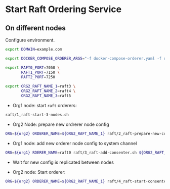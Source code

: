 # Start Raft Ordering Service

## On different nodes


Configure environment. 
```bash
export DOMAIN=example.com

export DOCKER_COMPOSE_ORDERER_ARGS="-f docker-compose-orderer.yaml -f docker-compose-orderer-ports.yaml"

export RAFT0_PORT=7050 \
       RAFT1_PORT=7150 \
       RAFT2_PORT=7250
       
export ORG2_RAFT_NAME_1=raft3 \
       ORG2_RAFT_NAME_2=raft4 \
       ORG2_RAFT_NAME_3=raft5
```

* Org1 node: start `raft` orderers:  
```bash
raft/1_raft-start-3-nodes.sh 
```

* Org2 Node: prepare new ordrerer node config 
```bash
ORG=${org2} ORDERER_NAME=${ORG2_RAFT_NAME_1} raft/2_raft-prepare-new-consenter.sh
```

* Org1 node: add new orderer node config to system channel
```bash
ORG=${org1} RDERER_NAME=raft0 raft/3_raft-add-consenter.sh ${ORG2_RAFT_NAME_1} ${ORG2_DOMAIN:-${DOMAIN}} ${RAFT0_PORT}
```
* Wait for new config is replicated between nodes 

* Org2 node: Start orderer:
```bash
ORG=${org2} ORDERER_NAME=${ORG2_RAFT_NAME_1} raft/4_raft-start-consenter.sh www.${domain1}
```

